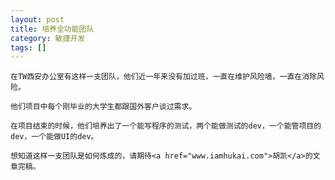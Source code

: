 ```yaml
---
layout: post
title: 培养全功能团队
category: 敏捷开发
tags: []
---
```


	在TW西安办公室有这样一支团队，他们近一年来没有加过班，一直在维护风险墙，一直在消除风险。

	他们项目中每个刚毕业的大学生都跟国外客户谈过需求。

	在项目结束的时候，他们培养出了一个能写程序的测试，两个能做测试的dev，一个能管项目的dev，一个能做UI的dev。

	想知道这样一支团队是如何炼成的，请期待<a href="www.iamhukai.com">胡凯</a>的文章完稿。